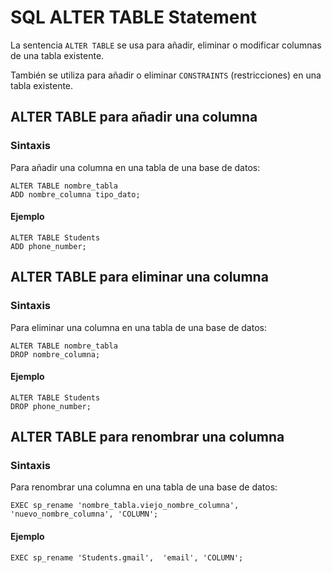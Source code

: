 # SQL ALTER TABLE Statement

La sentencia `ALTER TABLE` se usa para añadir, eliminar o modificar columnas de una tabla existente.

También se utiliza para añadir o eliminar `CONSTRAINTS` (restricciones) en una tabla existente.

## ALTER TABLE para añadir una columna

### Sintaxis

Para añadir una columna en una tabla de una base de datos:

```
ALTER TABLE nombre_tabla 
ADD nombre_columna tipo_dato;
```

#### Ejemplo

```
ALTER TABLE Students
ADD phone_number;
```

## ALTER TABLE para eliminar una columna

### Sintaxis

Para eliminar una columna en una tabla de una base de datos:

```
ALTER TABLE nombre_tabla 
DROP nombre_columna;
```

#### Ejemplo

```
ALTER TABLE Students 
DROP phone_number;
```

## ALTER TABLE para renombrar una columna

### Sintaxis

Para renombrar una columna en una tabla de una base de datos:

```
EXEC sp_rename 'nombre_tabla.viejo_nombre_columna',  'nuevo_nombre_columna', 'COLUMN';
```

#### Ejemplo

```
EXEC sp_rename 'Students.gmail',  'email', 'COLUMN';

```